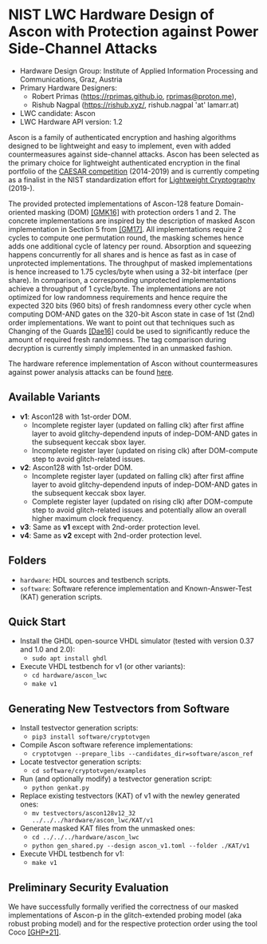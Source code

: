 # NIST LWC Hardware Design of Ascon with Protection against Power Side-Channel Attacks

- Hardware Design Group: Institute of Applied Information Processing and Communications, Graz, Austria
- Primary Hardware Designers:
  - Robert Primas (https://rprimas.github.io, rprimas@proton.me),
  - Rishub Nagpal (https://rishub.xyz/, rishub.nagpal 'at' lamarr.at)
- LWC candidate: Ascon
- LWC Hardware API version: 1.2

Ascon is a family of authenticated encryption and hashing algorithms designed to be lightweight and easy to implement, even with added countermeasures against side-channel attacks.
Ascon has been selected as the primary choice for lightweight authenticated encryption in the final portfolio of the [CAESAR competition](https://competitions.cr.yp.to/caesar.html) (2014-2019) and is currently competing as a finalist in the NIST standardization effort for [Lightweight Cryptography](https://csrc.nist.gov/Projects/lightweight-cryptography/finalists) (2019-).

The provided protected implementations of Ascon-128 feature Domain-oriented masking (DOM) [[GMK16]](https://eprint.iacr.org/2016/486.pdf) with protection orders 1 and 2. The concrete implementations are inspired by the description of masked Ascon implementation in Section 5 from [[GM17]](https://eprint.iacr.org/2017/103.pdf). All implementations require 2 cycles to compute one permutation round, the masking schemes hence adds one additional cycle of latency per round. Absorption and squeezing happens concurrently for all shares and is hence as fast as in case of unprotected implementations. The throughput of masked implementations is hence increased to 1.75 cycles/byte when using a 32-bit interface (per share). In comparison, a corresponding unprotected implementations achieve a throughput of 1 cycle/byte. The implementations are not optimized for low randomness requirements and hence require the expected 320 bits (960 bits) of fresh randomness every other cycle when computing DOM-AND gates on the 320-bit Ascon state in case of 1st (2nd) order implementations. We want to point out that techniques such as Changing of the Guards [[Dae16]](https://eprint.iacr.org/2016/1061.pdf) could be used to significantly reduce the amount of required fresh randomness. The tag comparison during decryption is currently simply implemented in an unmasked fashion.

The hardware reference implementation of Ascon without countermeasures against power analysis attacks can be found [here](https://github.com/ascon/ascon-hardware).

## Available Variants

- **v1**: Ascon128 with 1st-order DOM.
  - Incomplete register layer (updated on falling clk) after first affine layer to avoid glitchy-dependend inputs of indep-DOM-AND gates in the subsequent keccak sbox layer.
  - Incomplete register layer (updated on rising clk) after DOM-compute step to avoid glitch-related issues.
- **v2**: Ascon128 with 1st-order DOM.
  - Incomplete register layer (updated on falling clk) after first affine layer to avoid glitchy-dependend inputs of indep-DOM-AND gates in the subsequent keccak sbox layer.
  - Complete register layer (updated on rising clk) after DOM-compute step to avoid glitch-related issues and potentially allow an overall higher maximum clock frequency.
- **v3**: Same as **v1** except with 2nd-order protection level.
- **v4**: Same as **v2** except with 2nd-order protection level.

## Folders

- `hardware`: HDL sources and testbench scripts.
- `software`: Software reference implementation and Known-Answer-Test (KAT) generation scripts.

## Quick Start

- Install the GHDL open-source VHDL simulator (tested with version 0.37 and 1.0 and 2.0):
  - `sudo apt install ghdl`
- Execute VHDL testbench for v1 (or other variants):
  - `cd hardware/ascon_lwc`
  - `make v1`

## Generating New Testvectors from Software

- Install testvector generation scripts:
  - `pip3 install software/cryptotvgen`
- Compile Ascon software reference implementations:
  - `cryptotvgen --prepare_libs --candidates_dir=software/ascon_ref`
- Locate testvector generation scripts:
  - `cd software/cryptotvgen/examples`
- Run (and optionally modify) a testvector generation script:
  - `python genkat.py`
- Replace existing testvectors (KAT) of v1 with the newley generated ones:
  - `mv testvectors/ascon128v12_32 ../../../hardware/ascon_lwc/KAT/v1`
- Generate masked KAT files from the unmasked ones:
  - `cd ../../../hardware/ascon_lwc`
  - `python gen_shared.py --design ascon_v1.toml --folder ./KAT/v1`
- Execute VHDL testbench for v1:
  - `make v1`

## Preliminary Security Evaluation

We have successfully formally verified the correctness of our masked implementations of Ascon-p in the glitch-extended probing model (aka robust probing model) and for the respective protection order using the tool Coco [[GHP+21]](https://www.usenix.org/system/files/sec21fall-gigerl.pdf).
